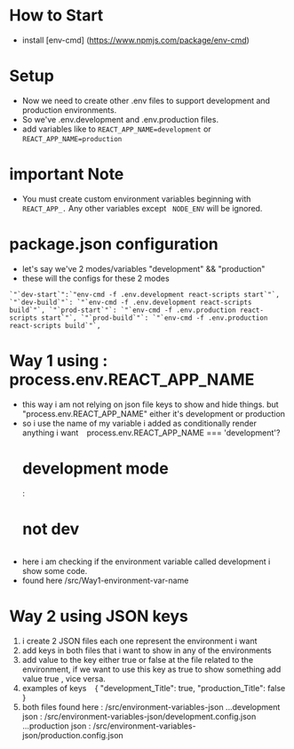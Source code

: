 # How to Start
- install [env-cmd] (https://www.npmjs.com/package/env-cmd)

# Setup
- Now we need to create other .env files to support development and production environments.
- So we've .env.development and .env.production files.
- add variables like to ``` REACT_APP_NAME=development ``` or ``` REACT_APP_NAME=production ```

# important Note
- You must create custom environment variables beginning with ``` REACT_APP_. ``` Any other variables except ```  NODE_ENV ``` will be ignored.

# package.json configuration
- let's say we've 2 modes/variables "development" && "production"
- these will the configs for these 2 modes 

``` `"`dev-start`":`"env-cmd -f .env.development react-scripts start`"`,
    `"`dev-build`"`: `"`env-cmd -f .env.development react-scripts build`"`,
    `"`prod-start`"`: `"`env-cmd -f .env.production react-scripts start`"`,
    `"`prod-build`"`: `"`env-cmd -f .env.production react-scripts build`"`, ```


# Way 1 using : process.env.REACT_APP_NAME
- this way i am not relying on json file keys to show and hide things. but "process.env.REACT_APP_NAME" either it's development or production
- so i use the name of my variable i added as conditionally render anything i want
``` ``` process.env.REACT_APP_NAME === 'development'?  <h1>development mode</h1> :<h1>not dev</h1> ``` ```
- here i am checking if the environment variable called development i show some code.
- found here /src/Way1-environment-var-name

# Way 2 using JSON keys
1. i create 2 JSON files each one represent the environment i want
2. add keys in both files that i want to show in any of the environments 
3. add value to the key either true or false at the file related to the environment, if we want to use this key as true to show something add value true , vice versa.
4. examples of keys
``` ``` {
    "development_Title": true,
    "production_Title": false
} ``` ```
5. both files found here : /src/environment-variables-json
...development json : /src/environment-variables-json/development.config.json
...production json : /src/environment-variables-json/production.config.json